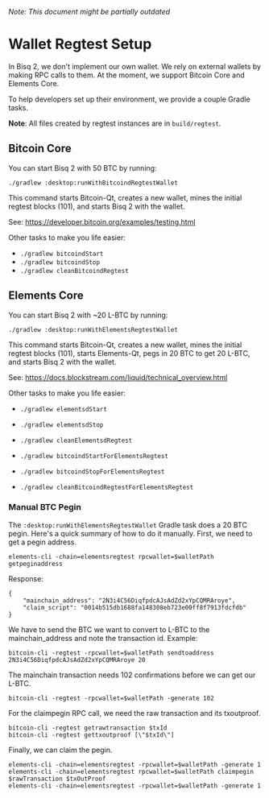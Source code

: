 _Note: This document might be partially outdated_

# Wallet Regtest Setup

In Bisq 2, we don't implement our own wallet. We rely on external wallets by making RPC calls to them. At the moment, we
support Bitcoin Core and Elements Core.

To help developers set up their environment, we provide a couple Gradle tasks.

**Note**: All files created by regtest instances are in `build/regtest`.

## Bitcoin Core

You can start Bisq 2 with 50 BTC by running:

```
./gradlew :desktop:runWithBitcoindRegtestWallet
```

This command starts Bitcoin-Qt, creates a new wallet, mines the initial regtest blocks (101), and starts Bisq 2 with the
wallet.

See: https://developer.bitcoin.org/examples/testing.html

Other tasks to make you life easier:

- `./gradlew bitcoindStart`
- `./gradlew bitcoindStop`
- `./gradlew cleanBitcoindRegtest`

## Elements Core

You can start Bisq 2 with ~20 L-BTC by running:

```
./gradlew :desktop:runWithElementsRegtestWallet
```

This command starts Bitcoin-Qt, creates a new wallet, mines the initial regtest blocks (101), starts Elements-Qt, pegs
in 20 BTC to get 20 L-BTC, and starts Bisq 2 with the wallet.

See: https://docs.blockstream.com/liquid/technical_overview.html

Other tasks to make you life easier:

- `./gradlew elementsdStart`
- `./gradlew elementsdStop`
- `./gradlew cleanElementsdRegtest`


- `./gradlew bitcoindStartForElementsRegtest`
- `./gradlew bitcoindStopForElementsRegtest`
- `./gradlew cleanBitcoindRegtestForElementsRegtest`

### Manual BTC Pegin

The `:desktop:runWithElementsRegtestWallet` Gradle task does a 20 BTC pegin. Here's a quick summary of how to do it
manually. First, we need to get a pegin address.

```
elements-cli -chain=elementsregtest rpcwallet=$walletPath getpeginaddress
```

Response:

```
{
    "mainchain_address": "2N3i4C56DiqfpdcAJsAdZd2xYpCQMRAroye",
    "claim_script": "0014b515db1688fa148308eb723e00ff8f7913fdcfdb"
}
```

We have to send the BTC we want to convert to L-BTC to the mainchain_address and note the transaction id. Example:
```
bitcoin-cli -regtest -rpcwallet=$walletPath sendtoaddress 2N3i4C56DiqfpdcAJsAdZd2xYpCQMRAroye 20
```

The mainchain transaction needs 102 confirmations before we can get our L-BTC.
```
bitcoin-cli -regtest -rpcwallet=$walletPath -generate 102
```

For the claimpegin RPC call, we need the raw transaction and its txoutproof.

```
bitcoin-cli -regtest getrawtransaction $txId
bitcoin-cli -regtest gettxoutproof [\"$txId\"]
```

Finally, we can claim the pegin.

```
elements-cli -chain=elementsregtest -rpcwallet=$walletPath -generate 1
elements-cli -chain=elementsregtest rpcwallet=$walletPath claimpegin $rawTransaction $txOutProof
elements-cli -chain=elementsregtest -rpcwallet=$walletPath -generate 1
```